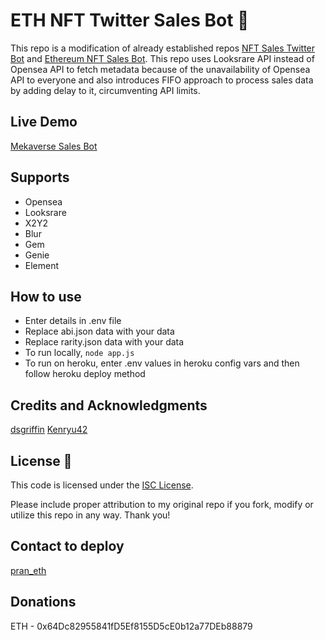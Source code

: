 # ETH NFT Twitter Sales Bot 🤖

This repo is a modification of already established repos [NFT Sales Twitter Bot](https://github.com/dsgriffin/nft-sales-twitter-bot) and [Ethereum NFT Sales Bot](https://github.com/kenryu42/ethereum-nft-sales-bot). This repo uses Looksrare API instead of Opensea API to fetch metadata because of the unavailability of Opensea API to everyone and also introduces FIFO approach to process sales data by adding delay to it, circumventing API limits.

## Live Demo

[Mekaverse Sales Bot](https://twitter.com/botMeka)

## Supports

- Opensea
- Looksrare
- X2Y2
- Blur
- Gem
- Genie
- Element

## How to use

- Enter details in .env file
- Replace abi.json data with your data
- Replace rarity.json data with your data  
- To run locally, ``` node app.js ```
- To run on heroku, enter .env values in heroku config vars and then follow heroku deploy method 

## Credits and Acknowledgments

[dsgriffin](https://github.com/dsgriffin) 
[Kenryu42](https://github.com/kenryu42) 

## License 📃

This code is licensed under the [ISC License](https://choosealicense.com/licenses/isc/).

Please include proper attribution to my original repo if you fork, modify or utilize this repo in any way. Thank you!

## Contact to deploy

[pran_eth](https://twitter.com/pran_eth)

## Donations

ETH - 0x64Dc82955841fD5Ef8155D5cE0b12a77DEb88879
